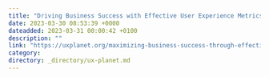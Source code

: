 ```yaml
---
title: "Driving Business Success with Effective User Experience Metrics"
date: 2023-03-30 08:53:39 +0000
dateadded: 2023-03-31 00:00:42 +0100
description: ""
link: "https://uxplanet.org/maximizing-business-success-through-effective-user-experience-metrics-95ba0194f427?source=rss----819cc2aaeee0---4"
category:
directory: _directory/ux-planet.md
---
```

